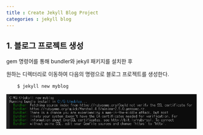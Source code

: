 ```yaml
---
title : Create Jekyll Blog Project
categories : jekyll blog
--- 
```


## 1. 블로그 프로젝트 생성

gem 명령어를 통해 bundler와 jekyll 패키지를 설치한 후 

원하는 디렉터리로 이동하여 다음의 명령으로 블로그 프로젝트를 생성한다.

~~~
	$ jekyll new myblog
~~~

![Create Jekyll Project](/assets/images/develop/jekyll-blog-create-project-0.png)
